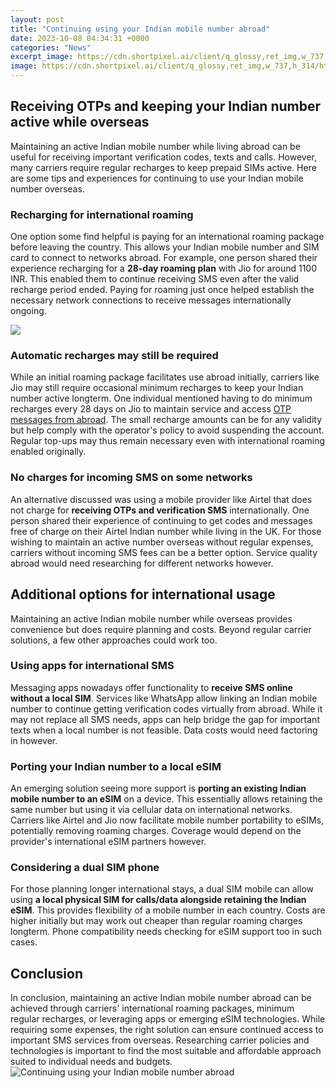 ```yaml
---
layout: post
title: "Continuing using your Indian mobile number abroad"
date: 2023-10-08 04:34:31 +0000
categories: "News"
excerpt_image: https://cdn.shortpixel.ai/client/q_glossy,ret_img,w_737,h_314/https://www.newtonbaba.com/wp-content/uploads/2019/05/indian-virt.jpg
image: https://cdn.shortpixel.ai/client/q_glossy,ret_img,w_737,h_314/https://www.newtonbaba.com/wp-content/uploads/2019/05/indian-virt.jpg
---
```


## Receiving OTPs and keeping your Indian number active while overseas
Maintaining an active Indian mobile number while living abroad can be useful for receiving important verification codes, texts and calls. However, many carriers require regular recharges to keep prepaid SIMs active. Here are some tips and experiences for continuing to use your Indian mobile number overseas.
### Recharging for international roaming 
One option some find helpful is paying for an international roaming package before leaving the country. This allows your Indian mobile number and SIM card to connect to networks abroad. For example, one person shared their experience recharging for a **28-day roaming plan** with Jio for around 1100 INR. This enabled them to continue receiving SMS even after the valid recharge period ended. Paying for roaming just once helped establish the necessary network connections to receive messages internationally ongoing.

![](http://www.wikihow.com/images/7/7e/Call-Dubai-Step-6.jpg)
### Automatic recharges may still be required
While an initial roaming package facilitates use abroad initially, carriers like Jio may still require occasional minimum recharges to keep your Indian number active longterm. One individual mentioned having to do minimum recharges every 28 days on Jio to maintain service and access [OTP messages from abroad](https://setit.github.io/2024-01-07-menjelajahi-keindahan-danau-malawi/). The small recharge amounts can be for any validity but help comply with the operator's policy to avoid suspending the account. Regular top-ups may thus remain necessary even with international roaming enabled originally. 
### No charges for incoming SMS on some networks 
An alternative discussed was using a mobile provider like Airtel that does not charge for **receiving OTPs and verification SMS** internationally. One person shared their experience of continuing to get codes and messages free of charge on their Airtel Indian number while living in the UK. For those wishing to maintain an active number overseas without regular expenses, carriers without incoming SMS fees can be a better option. Service quality abroad would need researching for different networks however.
## Additional options for international usage 
Maintaining an active Indian mobile number while overseas provides convenience but does require planning and costs. Beyond regular carrier solutions, a few other approaches could work too.
### Using apps for international SMS 
Messaging apps nowadays offer functionality to **receive SMS online without a local SIM**. Services like WhatsApp allow linking an Indian mobile number to continue getting verification codes virtually from abroad. While it may not replace all SMS needs, apps can help bridge the gap for important texts when a local number is not feasible. Data costs would need factoring in however. 
### Porting your Indian number to a local eSIM
An emerging solution seeing more support is **porting an existing Indian mobile number to an eSIM** on a device. This essentially allows retaining the same number but using it via cellular data on international networks. Carriers like Airtel and Jio now facilitate mobile number portability to eSIMs, potentially removing roaming charges. Coverage would depend on the provider's international eSIM partners however.
### Considering a dual SIM phone
For those planning longer international stays, a dual SIM mobile can allow using **a local physical SIM for calls/data alongside retaining the Indian eSIM**. This provides flexibility of a mobile number in each country. Costs are higher initially but may work out cheaper than regular roaming charges longterm. Phone compatibility needs checking for eSIM support too in such cases.
## Conclusion 
In conclusion, maintaining an active Indian mobile number abroad can be achieved through carriers' international roaming packages, minimum regular recharges, or leveraging apps or emerging eSIM technologies. While requiring some expenses, the right solution can ensure continued access to important SMS services from overseas. Researching carrier policies and technologies is important to find the most suitable and affordable approach suited to individual needs and budgets.
![Continuing using your Indian mobile number abroad](https://cdn.shortpixel.ai/client/q_glossy,ret_img,w_737,h_314/https://www.newtonbaba.com/wp-content/uploads/2019/05/indian-virt.jpg)
